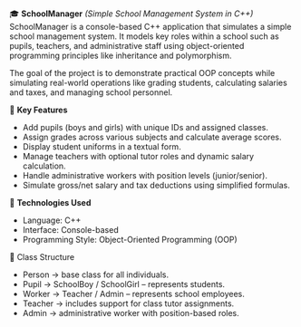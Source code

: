 🎓  **SchoolManager**
*(Simple School Management System in C++)*
SchoolManager is a console-based C++ application that simulates a simple school management system. It models key roles within a school such as pupils, teachers, and administrative staff using object-oriented programming principles like inheritance and polymorphism.

The goal of the project is to demonstrate practical OOP concepts while simulating real-world operations like grading students, calculating salaries and taxes, and managing school personnel.

🧩 **Key Features**
- Add pupils (boys and girls) with unique IDs and assigned classes.
- Assign grades across various subjects and calculate average scores.
- Display student uniforms in a textual form.
- Manage teachers with optional tutor roles and dynamic salary calculation.
- Handle administrative workers with position levels (junior/senior).
- Simulate gross/net salary and tax deductions using simplified formulas.

🔧 **Technologies Used**
- Language: C++
- Interface: Console-based
- Programming Style: Object-Oriented Programming (OOP)

📁 Class Structure
- Person → base class for all individuals.
- Pupil → SchoolBoy / SchoolGirl – represents students.
- Worker → Teacher / Admin – represents school employees.
- Teacher → includes support for class tutor assignments.
- Admin → administrative worker with position-based roles.
